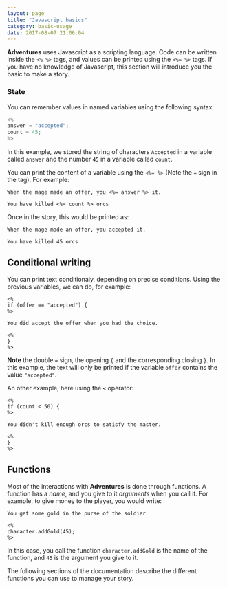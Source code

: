 ```yaml
---
layout: page
title: "Javascript basics"
category: basic-usage
date: 2017-08-07 21:06:04
---
```


**Adventures** uses Javascript as a scripting language. Code can be written inside the `<% %>` tags, and values can be printed using the `<%= %>` tags. If you have no knowledge of Javascript, this section will introduce you the basic to make a story.

### State

You can remember values in named variables using the following syntax:

```javascript
<%
answer = "accepted";
count = 45;
%>
```

In this example, we stored the string of characters `Accepted` in a variable called `answer` and the number `45` in a variable called `count`.

You can print the content of a variable using the `<%= %>` (Note the `=` sign in the tag). For example:

```
When the mage made an offer, you <%= answer %> it.

You have killed <%= count %> orcs
```

Once in the story, this would be printed as:

```
When the mage made an offer, you accepted it.

You have killed 45 orcs
```

## Conditional writing

You can print text conditionaly, depending on precise conditions. Using the previous variables, we can do, for example:

```
<%
if (offer == "accepted") {
%>

You did accept the offer when you had the choice.

<%
}
%>
```

**Note** the double `=` sign, the opening `{` and the corresponding closing `}`. In this example, the text will only be printed if the variable `offer` contains the value `"accepted"`.

An other example, here using the `<` operator:

```
<%
if (count < 50) {
%>

You didn't kill enough orcs to satisfy the master.

<%
}
%>
```

## Functions

Most of the interactions with **Adventures** is done through functions. A function has a *name*, and you give to it *arguments* when you call it. For example, to give money to the player, you would write:

```
You get some gold in the purse of the soldier

<%
character.addGold(45);
%>
```

In this case, you call the function `character.addGold` is the name of the function, and `45` is the argument you give to it.

The following sections of the documentation describe the different functions you can use to manage your story.